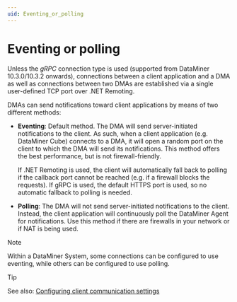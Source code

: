 ```yaml
---
uid: Eventing_or_polling
---
```


# Eventing or polling

Unless the *gRPC* connection type is used (supported from DataMiner 10.3.0/10.3.2 onwards), connections between a client application and a DMA as well as connections between two DMAs are established via a single user-defined TCP port over .NET Remoting.

DMAs can send notifications toward client applications by means of two different methods:

- **Eventing**: Default method. The DMA will send server-initiated notifications to the client. As such, when a client application (e.g. DataMiner Cube) connects to a DMA, it will open a random port on the client to which the DMA will send its notifications. This method offers the best performance, but is not firewall-friendly.

  If .NET Remoting is used, the client will automatically fall back to polling if the callback port cannot be reached (e.g. if a firewall blocks the requests). If gRPC is used, the default HTTPS port is used, so no automatic fallback to polling is needed.

- **Polling**: The DMA will not send server-initiated notifications to the client. Instead, the client application will continuously poll the DataMiner Agent for notifications. Use this method if there are firewalls in your network or if NAT is being used.

> [!NOTE]
> Within a DataMiner System, some connections can be configured to use eventing, while others can be configured to use polling.

> [!TIP]
> See also:
> [Configuring client communication settings](xref:DMA_configuration_related_to_client_applications#configuring-client-communication-settings)
